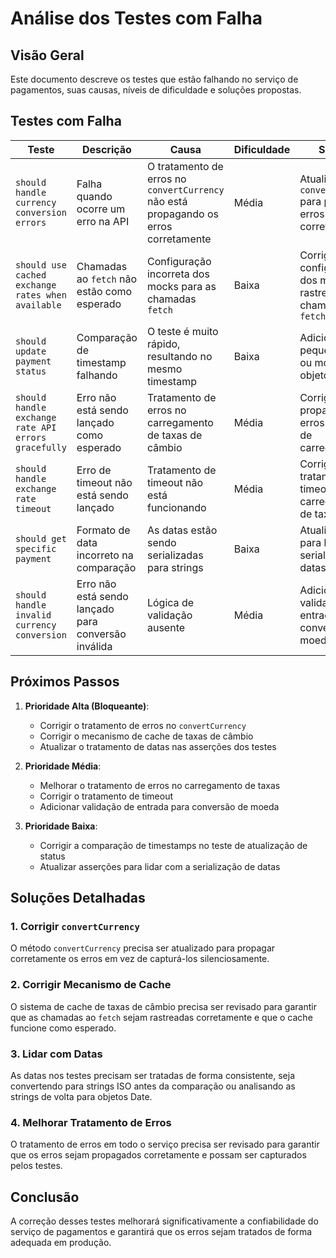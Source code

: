 # Análise dos Testes com Falha

## Visão Geral

Este documento descreve os testes que estão falhando no serviço de pagamentos, suas causas, níveis de dificuldade e soluções propostas.

## Testes com Falha

| Teste | Descrição | Causa | Dificuldade | Solução |
|-------|-----------|-------|-------------|----------|
| `should handle currency conversion errors` | Falha quando ocorre um erro na API | O tratamento de erros no `convertCurrency` não está propagando os erros corretamente | Média | Atualizar `convertCurrency` para propagar erros corretamente |
| `should use cached exchange rates when available` | Chamadas ao `fetch` não estão como esperado | Configuração incorreta dos mocks para as chamadas `fetch` | Baixa | Corrigir a configuração dos mocks para rastrear chamadas `fetch` |
| `should update payment status` | Comparação de timestamp falhando | O teste é muito rápido, resultando no mesmo timestamp | Baixa | Adicionar um pequeno atraso ou mockar o objeto Date |
| `should handle exchange rate API errors gracefully` | Erro não está sendo lançado como esperado | Tratamento de erros no carregamento de taxas de câmbio | Média | Corrigir a propagação de erros na lógica de carregamento |
| `should handle exchange rate timeout` | Erro de timeout não está sendo lançado | Tratamento de timeout não está funcionando | Média | Corrigir o tratamento de timeout no carregamento de taxas |
| `should get specific payment` | Formato de data incorreto na comparação | As datas estão sendo serializadas para strings | Baixa | Atualizar o teste para lidar com a serialização de datas |
| `should handle invalid currency conversion` | Erro não está sendo lançado para conversão inválida | Lógica de validação ausente | Média | Adicionar validação para entradas de conversão de moeda |

## Próximos Passos

1. **Prioridade Alta (Bloqueante)**:
   - Corrigir o tratamento de erros no `convertCurrency`
   - Corrigir o mecanismo de cache de taxas de câmbio
   - Atualizar o tratamento de datas nas asserções dos testes

2. **Prioridade Média**:
   - Melhorar o tratamento de erros no carregamento de taxas
   - Corrigir o tratamento de timeout
   - Adicionar validação de entrada para conversão de moeda

3. **Prioridade Baixa**:
   - Corrigir a comparação de timestamps no teste de atualização de status
   - Atualizar asserções para lidar com a serialização de datas

## Soluções Detalhadas

### 1. Corrigir `convertCurrency`

O método `convertCurrency` precisa ser atualizado para propagar corretamente os erros em vez de capturá-los silenciosamente.

### 2. Corrigir Mecanismo de Cache

O sistema de cache de taxas de câmbio precisa ser revisado para garantir que as chamadas ao `fetch` sejam rastreadas corretamente e que o cache funcione como esperado.

### 3. Lidar com Datas

As datas nos testes precisam ser tratadas de forma consistente, seja convertendo para strings ISO antes da comparação ou analisando as strings de volta para objetos Date.

### 4. Melhorar Tratamento de Erros

O tratamento de erros em todo o serviço precisa ser revisado para garantir que os erros sejam propagados corretamente e possam ser capturados pelos testes.

## Conclusão

A correção desses testes melhorará significativamente a confiabilidade do serviço de pagamentos e garantirá que os erros sejam tratados de forma adequada em produção.
